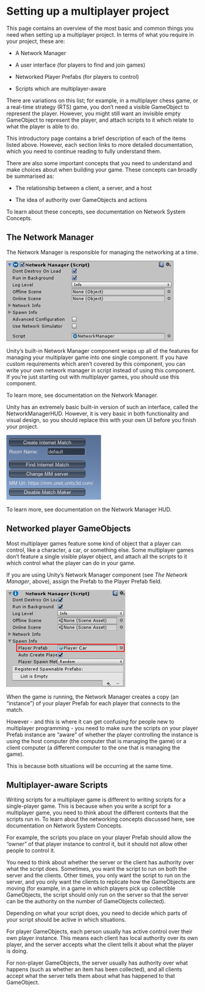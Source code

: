 # Setting up a multiplayer project

This page contains an overview of the most basic and common things you need when setting up a multiplayer project. In terms of what you require in your project, these are:

-   A Network Manager

-   A user interface (for players to find and join games)

-   Networked Player Prefabs (for players to control)

-   Scripts which are multiplayer-aware

There are variations on this list; for example, in a multiplayer chess game, or a real-time strategy (RTS) game, you don’t need a visible GameObject to represent the player. However, you might still want an invisible empty GameObject to represent the player, and attach scripts to it which relate to what the player is able to do.

This introductory page contains a brief description of each of the items listed above. However, each section links to more detailed documentation, which you need to continue reading to fully understand them.

There are also some important concepts that you need to understand and make choices about when building your game. These concepts can broadly be summarised as:

-   The relationship between a client, a server, and a host

-   The idea of authority over GameObjects and actions

To learn about these concepts, see documentation on Network System Concepts.

## The Network Manager

The Network Manager is responsible for managing the networking at a time.

![The Network Manager Component](NetworkManagerInspector.png)

Unity’s built-in Network Manager component wraps up all of the features for managing your multiplayer game into one single component. If you have custom requirements which aren’t covered by this component, you can write your own network manager in script instead of using this component. If you’re just starting out with multiplayer games, you should use this component.

To learn more, see documentation on the Network Manager.

Unity has an extremely basic built-in version of such an interface, called the NetworkManagerHUD. However, it is very basic in both functionality and visual design, so you should replace this with your own UI before you finish your project.

![Unity’s built-in Network Manager HUD, shown in MatchMaker mode.](NetworkManagerHUD-MatchMakerMode.png)

To learn more, see documentation on the Network Manager HUD.

## Networked player GameObjects

Most multiplayer games feature some kind of object that a player can control, like a character, a car, or something else. Some multiplayer games don’t feature a single visible player object, and attach all the scripts to it which control what the player can do in your game.

If you are using Unity’s Network Manager component (see *The Network Manager*, above), assign the Prefab to the Player Prefab field.

![The network manager with a “Player Car” prefab assigned to the Player Prefab field.](NetworkManagerWithPlayerPrefab.png)

When the game is running, the Network Manager creates a copy (an “instance”) of your player Prefab for each player that connects to the match.

However - and this is where it can get confusing for people new to multiplayer programming - you need to make sure the scripts on your player Prefab instance are “aware” of whether the player controlling the instance is using the host computer (the computer that is managing the game) or a client computer (a different computer to the one that is managing the game).

This is because both situations will be occurring at the same time.

## Multiplayer-aware Scripts

Writing scripts for a multiplayer game is different to writing scripts for a single-player game. This is because when you write a script for a multiplayer game, you need to think about the different contexts that the scripts run in. To learn about the networking concepts discussed here, see documentation on Network System Concepts.

For example, the scripts you place on your player Prefab should allow the “owner” of that player instance to control it, but it should not allow other people to control it.

You need to think about whether the server or the client has authority over what the script does. Sometimes, you want the script to run on both the server and the clients. Other times, you only want the script to run on the server, and you only want the clients to replicate how the GameObjects are moving (for example, in a game in which players pick up collectible GameObjects, the script should only run on the server so that the server can be the authority on the number of GameObjects collected).

Depending on what your script does, you need to decide which parts of your script should be active in which situations.

For player GameObjects, each person usually has active control over their own player instance. This means each client has local authority over its own player, and the server accepts what the client tells it about what the player is doing.

For non-player GameObjects, the server usually has authority over what happens (such as whether an item has been collected), and all clients accept what the server tells them about what has happened to that GameObject.
